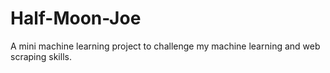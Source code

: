 # Half-Moon-Joe
A mini machine learning project to challenge my machine learning and web scraping skills.
